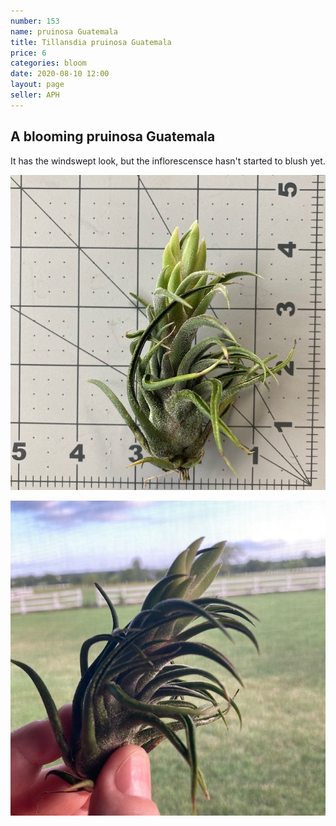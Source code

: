 ```yaml
---
number: 153
name: pruinosa Guatemala
title: Tillansdia pruinosa Guatemala
price: 6
categories: bloom
date: 2020-08-10 12:00
layout: page
seller: APH
---
```

## A blooming pruinosa Guatemala

It has the windswept look, but the inflorescensce hasn't started to blush yet.

!["Tillandsia pruinosa Guatemala"](/i/IMG_0687.jpeg "Tillandsia pruinosa Guatemala")

!["Tillandsia pruinosa Guatemala"](/i/IMG_0691.jpeg "Tillandsia pruinosa Guatemala")
